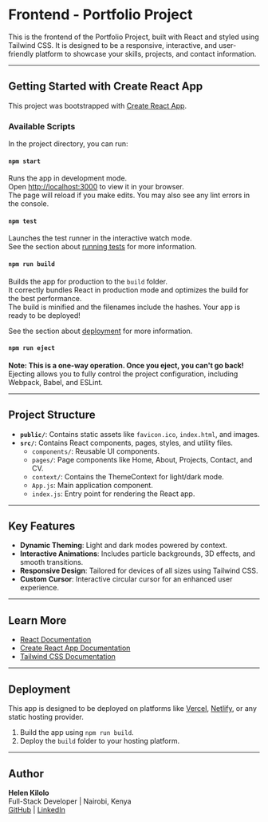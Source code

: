  # Frontend - Portfolio Project

This is the frontend of the Portfolio Project, built with React and styled using Tailwind CSS. It is designed to be a responsive, interactive, and user-friendly platform to showcase your skills, projects, and contact information.

---

## Getting Started with Create React App

This project was bootstrapped with [Create React App](https://github.com/facebook/create-react-app).

### Available Scripts

In the project directory, you can run:

#### `npm start`
Runs the app in development mode.  
Open [http://localhost:3000](http://localhost:3000) to view it in your browser.  
The page will reload if you make edits. You may also see any lint errors in the console.

#### `npm test`
Launches the test runner in the interactive watch mode.  
See the section about [running tests](https://facebook.github.io/create-react-app/docs/running-tests) for more information.

#### `npm run build`
Builds the app for production to the `build` folder.  
It correctly bundles React in production mode and optimizes the build for the best performance.  
The build is minified and the filenames include the hashes. Your app is ready to be deployed!  

See the section about [deployment](https://facebook.github.io/create-react-app/docs/deployment) for more information.

#### `npm run eject`
**Note: This is a one-way operation. Once you eject, you can't go back!**  
Ejecting allows you to fully control the project configuration, including Webpack, Babel, and ESLint.  

---

## Project Structure

- **`public/`**: Contains static assets like `favicon.ico`, `index.html`, and images.
- **`src/`**: Contains React components, pages, styles, and utility files.
  - `components/`: Reusable UI components.
  - `pages/`: Page components like Home, About, Projects, Contact, and CV.
  - `context/`: Contains the ThemeContext for light/dark mode.
  - `App.js`: Main application component.
  - `index.js`: Entry point for rendering the React app.

---

## Key Features

- **Dynamic Theming**: Light and dark modes powered by context.
- **Interactive Animations**: Includes particle backgrounds, 3D effects, and smooth transitions.
- **Responsive Design**: Tailored for devices of all sizes using Tailwind CSS.
- **Custom Cursor**: Interactive circular cursor for an enhanced user experience.

---

## Learn More

- [React Documentation](https://reactjs.org/)
- [Create React App Documentation](https://facebook.github.io/create-react-app/docs/getting-started)
- [Tailwind CSS Documentation](https://tailwindcss.com/docs)

---

## Deployment

This app is designed to be deployed on platforms like [Vercel](https://vercel.com/), [Netlify](https://www.netlify.com/), or any static hosting provider.

1. Build the app using `npm run build`.
2. Deploy the `build` folder to your hosting platform.

---

## Author

**Helen Kilolo**  
Full-Stack Developer | Nairobi, Kenya  
[GitHub](https://github.com/helenkilolo) | [LinkedIn]([https://www.linkedin.com/in/helen-kilolo-8b7a6352/])
